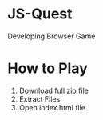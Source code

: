 # JS-Quest
Developing Browser Game

<h1>How to Play</h1>
<ol>
<li>Download full zip file</li>
<li>Extract Files</li>
<li>Open index.html file</li>
</ol>
